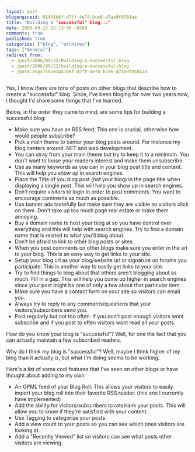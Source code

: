```yaml
---
layout: post
blogengineid: 01441b6f-d7ff-4e74-bce6-d7aa9f8584aa
title: "Building a "successful" blog..."
date: 2006-09-22 15:13:00 -0500
comments: true
published: true
categories: ["blog", "archives"]
tags: ["General"]
redirect_from: 
  - /post/2006/09/22/Building-a-successful-blog
  - /post/2006/09/22/building-a-successful-blog
  - /post.aspx?id=01441b6f-d7ff-4e74-bce6-d7aa9f8584aa
---
```

<!-- more -->

Yes, I know there are tons of posts on other blogs that describe how to create a "successful" blog. Since, I've been bloging for over two years now, I thought I'd share some things that I've learned.

Below, in the order they came to mind, are some tips for building a successful blog:
<UL>
<LI>Make sure you have an RSS feed. This one is crucial, otherwise how would people subscribe?</LI>
<LI>Pick a main theme to center your blog posts around. For instance my blog centers around .NET and web development.</LI>
<LI>You can stray from your main theme but try to keep it to a minimum. You don't want to loose your readers interest and make them unsubscribe.</LI>
<LI>Use as many keywords as you can in your blog post title and content. This will help you show up in search engines. </LI>
<LI>Place the Title of you blog post (not your blog) in the page title when displaying a single post. This will help you show up in search engines.</LI>
<LI>Don't require visitors to login in order to post comments. You want to encourage comments as much as possible.</LI>
<LI>Use banner ads tastefully but make sure they are visible so visitors click on them. Don't take up too much page real estate or make them annoying.</LI>
<LI>Buy a domain name to host your blog at so you have control over everything and this will help with search engines. Try to find a domain name that is related to what you'll blog about.</LI>
<LI>Don't be afraid to link to other blog posts or sites.</LI>
<LI>When you post comments on other blogs make sure you enter in the url to your blog. This is an easy way to get links to your site.</LI>
<LI>Setup your blog url as your blog/website url or signature on forums you participate. This is another way to easily get links to your site.</LI>
<LI>Try to find things to blog about that others aren't blogging about as much. Fill in a gap. This will help you come up higher in search engines since your post might be one of only a few about that particular item.</LI>
<LI>Make sure you have a contact form on your site so visitors can email you.</LI>
<LI>Always try to reply to any comments/questions that your visitors/subscribers send you.</LI>
<LI>Post regularly but not too often. If you don't post enough visitors wont subscribe and if you post to often visitors wont read all your posts.</LI></UL>

How do you know your blog is "successful"? Well, for one the fact that you can actually maintain a few subscribed readers.

Why do I think my blog is "successful"? Well, maybe I think higher of my blog than it actually is, but what I'm doing seems to be working.

Here's a list of some cool features that I've seen on other blogs or have thought about adding to my own:
<UL>
<LI>An OPML feed of your Blog Roll. This allows your visitors to easily import your blog roll into their favorite RSS reader. (this one I currently have implemented)</LI>
<LI>Add the ability for visitors/subscribers to rate/rank your posts. This will allow you to know if they're satisfied with your content.</LI>
<LI>Use Tagging to categorize your posts.</LI>
<LI>Add a view count to your posts so you can see which ones visitors are looking at.</LI>
<LI>Add a "Recently Viewed" list so visitors can see what posts other visitors are viewing.</LI></UL>
